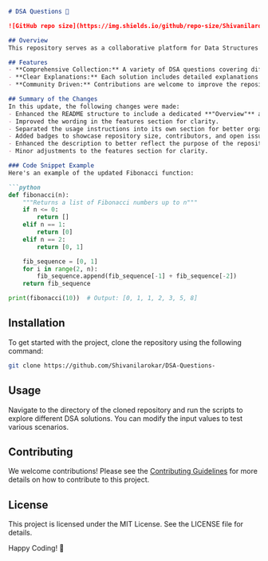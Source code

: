```markdown
# DSA Questions 🤖

![GitHub repo size](https://img.shields.io/github/repo-size/Shivanilarokar/DSA-Questions-) ![Contributors](https://img.shields.io/github/contributors/Shivanilarokar/DSA-Questions-) ![Open Issues](https://img.shields.io/github/issues/Shivanilarokar/DSA-Questions-)

## Overview
This repository serves as a collaborative platform for Data Structures and Algorithms (DSA) enthusiasts. It aims to provide a collection of DSA questions along with their solutions to help learners and developers enhance their coding skills.

## Features
- **Comprehensive Collection:** A variety of DSA questions covering different topics.
- **Clear Explanations:** Each solution includes detailed explanations to facilitate understanding.
- **Community Driven:** Contributions are welcome to improve the repository further.

## Summary of the Changes
In this update, the following changes were made:
- Enhanced the README structure to include a dedicated **"Overview"** and **"Features"** section.
- Improved the wording in the features section for clarity.
- Separated the usage instructions into its own section for better organization.
- Added badges to showcase repository size, contributors, and open issues.
- Enhanced the description to better reflect the purpose of the repository.
- Minor adjustments to the features section for clarity.

### Code Snippet Example
Here's an example of the updated Fibonacci function:

```python
def fibonacci(n):
    """Returns a list of Fibonacci numbers up to n"""
    if n <= 0:
        return []
    elif n == 1:
        return [0]
    elif n == 2:
        return [0, 1]

    fib_sequence = [0, 1]
    for i in range(2, n):
        fib_sequence.append(fib_sequence[-1] + fib_sequence[-2])
    return fib_sequence

print(fibonacci(10))  # Output: [0, 1, 1, 2, 3, 5, 8]
```

## Installation
To get started with the project, clone the repository using the following command:

```bash
git clone https://github.com/Shivanilarokar/DSA-Questions-
```

## Usage
Navigate to the directory of the cloned repository and run the scripts to explore different DSA solutions. You can modify the input values to test various scenarios.

## Contributing
We welcome contributions! Please see the [Contributing Guidelines](CONTRIBUTING.md) for more details on how to contribute to this project.

## License
This project is licensed under the MIT License. See the LICENSE file for details.

Happy Coding! 🎉
```
